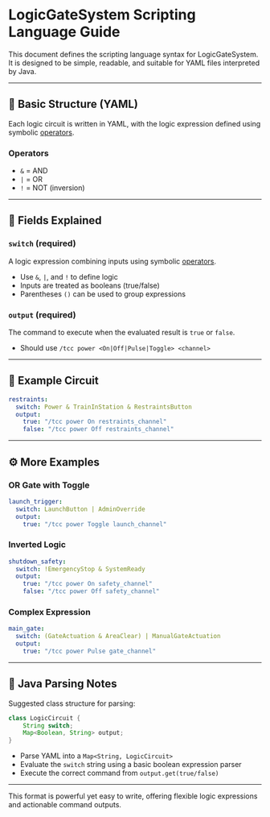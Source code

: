 # LogicGateSystem Scripting Language Guide

This document defines the scripting language syntax for LogicGateSystem. It is designed to be simple, readable, and suitable for YAML files interpreted by Java.

---

## 🧾 Basic Structure (YAML)

Each logic circuit is written in YAML, with the logic expression defined using symbolic [operators](#Operators).

### Operators
- `&` = AND
- `|` = OR
- `!` = NOT (inversion)

---

## 🔌 Fields Explained

### `switch` (required)
A logic expression combining inputs using symbolic [operators](#Operators).
- Use `&`, `|`, and `!` to define logic
- Inputs are treated as booleans (true/false)
- Parentheses `()` can be used to group expressions

### `output` (required)
The command to execute when the evaluated result is `true` or `false`.
- Should use `/tcc power <On|Off|Pulse|Toggle> <channel>`

---

## 🧪 Example Circuit

```yaml
restraints:
  switch: Power & TrainInStation & RestraintsButton
  output:
    true: "/tcc power On restraints_channel"
    false: "/tcc power Off restraints_channel"
```

---

## ⚙️ More Examples

### OR Gate with Toggle
```yaml
launch_trigger:
  switch: LaunchButton | AdminOverride
  output:
    true: "/tcc power Toggle launch_channel"
```

### Inverted Logic
```yaml
shutdown_safety:
  switch: !EmergencyStop & SystemReady
  output:
    true: "/tcc power On safety_channel"
    false: "/tcc power Off safety_channel"
```

### Complex Expression
```yaml
main_gate:
  switch: (GateActuation & AreaClear) | ManualGateActuation
  output:
    true: "/tcc power Pulse gate_channel"
```

---

## 🧠 Java Parsing Notes

Suggested class structure for parsing:

```java
class LogicCircuit {
    String switch;
    Map<Boolean, String> output;
}
```

- Parse YAML into a `Map<String, LogicCircuit>`
- Evaluate the `switch` string using a basic boolean expression parser
- Execute the correct command from `output.get(true/false)`

---

This format is powerful yet easy to write, offering flexible logic expressions and actionable command outputs.
